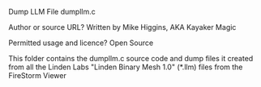 Dump LLM File
dumpllm.c

Author or source URL? Written by Mike Higgins, AKA Kayaker Magic

Permitted usage and licence? Open Source

This folder contains the dumpllm.c source code and dump files it created from all the
Linden Labs "Linden Binary Mesh 1.0" (*.llm) files from the FireStorm Viewer

